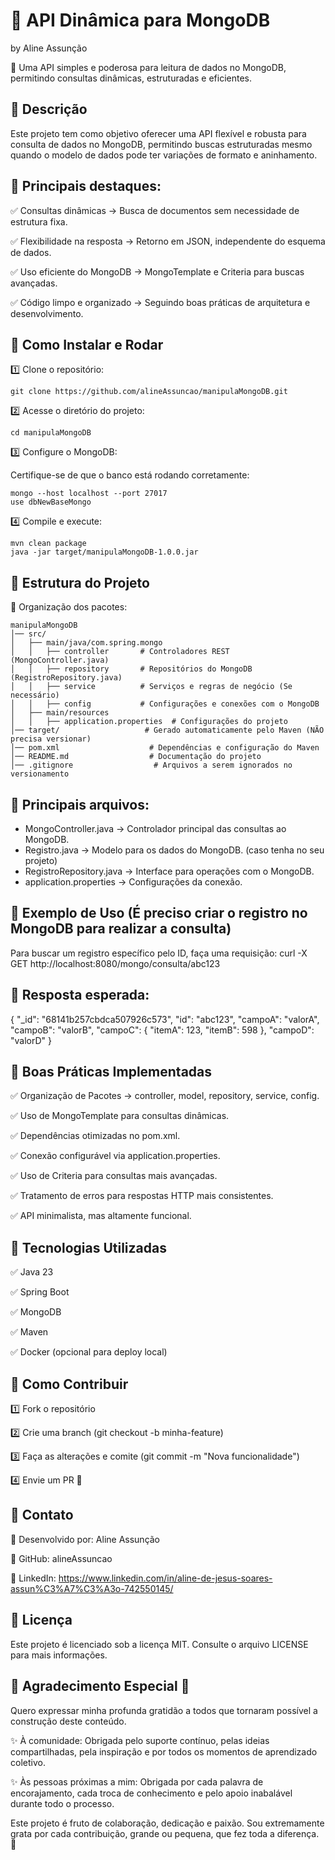# 📌 API Dinâmica para MongoDB
by Aline Assunção

🚀 Uma API simples e poderosa para leitura de dados no MongoDB, permitindo consultas dinâmicas, estruturadas e eficientes.

## 🔹 Descrição
Este projeto tem como objetivo oferecer uma API flexível e robusta para consulta de dados no MongoDB, permitindo buscas estruturadas mesmo quando o modelo de dados pode ter variações de formato e aninhamento.

## 🔹 Principais destaques:
✅ Consultas dinâmicas → Busca de documentos sem necessidade de estrutura fixa.

✅ Flexibilidade na resposta → Retorno em JSON, independente do esquema de dados.

✅ Uso eficiente do MongoDB → MongoTemplate e Criteria para buscas avançadas.

✅ Código limpo e organizado → Seguindo boas práticas de arquitetura e desenvolvimento.


## 🔹 Como Instalar e Rodar
1️⃣ Clone o repositório:
```
git clone https://github.com/alineAssuncao/manipulaMongoDB.git
```

2️⃣ Acesse o diretório do projeto:
```
cd manipulaMongoDB
```

3️⃣ Configure o MongoDB:

Certifique-se de que o banco está rodando corretamente:
```
mongo --host localhost --port 27017
use dbNewBaseMongo
```

4️⃣ Compile e execute:
```
mvn clean package
java -jar target/manipulaMongoDB-1.0.0.jar
```


## 🔹 Estrutura do Projeto

📌 Organização dos pacotes:
```
manipulaMongoDB
│── src/
│   ├── main/java/com.spring.mongo
│   │   ├── controller       # Controladores REST (MongoController.java)
│   │   ├── repository       # Repositórios do MongoDB (RegistroRepository.java)
│   │   ├── service          # Serviços e regras de negócio (Se necessário)
│   │   ├── config           # Configurações e conexões com o MongoDB
│   ├── main/resources
│   │   ├── application.properties  # Configurações do projeto
│── target/                   # Gerado automaticamente pelo Maven (NÃO precisa versionar)
│── pom.xml                    # Dependências e configuração do Maven
│── README.md                  # Documentação do projeto
│── .gitignore                  # Arquivos a serem ignorados no versionamento
```

## 📌 Principais arquivos:
- MongoController.java → Controlador principal das consultas ao MongoDB.
- Registro.java → Modelo para os dados do MongoDB. (caso tenha no seu projeto)
- RegistroRepository.java → Interface para operações com o MongoDB.
- application.properties → Configurações da conexão.

## 🔹 Exemplo de Uso (É preciso criar o registro no MongoDB para realizar a consulta)
Para buscar um registro específico pelo ID, faça uma requisição:
curl -X GET http://localhost:8080/mongo/consulta/abc123

## 🔹 Resposta esperada:
{
  "_id": "68141b257cbdca507926c573",
  "id": "abc123",
  "campoA": "valorA",
  "campoB": "valorB",
  "campoC": { "itemA": 123, "itemB": 598 },
  "campoD": "valorD"
}


## 🔹 Boas Práticas Implementadas
✅ Organização de Pacotes → controller, model, repository, service, config.

✅ Uso de MongoTemplate para consultas dinâmicas.

✅ Dependências otimizadas no pom.xml.

✅ Conexão configurável via application.properties.

✅ Uso de Criteria para consultas mais avançadas.

✅ Tratamento de erros para respostas HTTP mais consistentes.

✅ API minimalista, mas altamente funcional.


## 🔹 Tecnologias Utilizadas
✅ Java 23

✅ Spring Boot

✅ MongoDB

✅ Maven

✅ Docker (opcional para deploy local)


## 🔹 Como Contribuir
1️⃣ Fork o repositório

2️⃣ Crie uma branch (git checkout -b minha-feature)

3️⃣ Faça as alterações e comite (git commit -m "Nova funcionalidade")

4️⃣ Envie um PR 🚀


## 🔹 Contato
📌 Desenvolvido por: Aline Assunção

📌 GitHub: alineAssuncao

📌 LinkedIn: https://www.linkedin.com/in/aline-de-jesus-soares-assun%C3%A7%C3%A3o-742550145/

## 📜 Licença
Este projeto é licenciado sob a licença MIT. Consulte o arquivo LICENSE para mais informações.

## 🌟 Agradecimento Especial 🌟
Quero expressar minha profunda gratidão a todos que tornaram possível a construção deste conteúdo.

✨ À comunidade: Obrigada pelo suporte contínuo, pelas ideias compartilhadas, pela inspiração e por todos os momentos de aprendizado coletivo.

✨ Às pessoas próximas a mim: Obrigada por cada palavra de encorajamento, cada troca de conhecimento e pelo apoio inabalável durante todo o processo.

Este projeto é fruto de colaboração, dedicação e paixão. Sou extremamente grata por cada contribuição, grande ou pequena, que fez toda a diferença. 🌻
